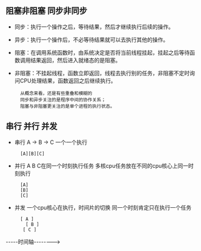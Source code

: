 
## 阻塞非阻塞 同步非同步 




* 同步：执行一个操作之后，等待结果，然后才继续执行后续的操作。

* 异步：执行一个操作后，不必等待结果就可以去执行其他的操作。

* 阻塞：在调用系统函数时，由系统决定是否将当前线程挂起，挂起之后等待函数调用结果返回，然后进入就绪态的是阻塞。

* 非阻塞：不挂起线程，函数立即返回，线程去执行别的任务，非阻塞不定时询问CPU处理结果，函数返回之后继续执行。


        从概念来看，还是有些重叠和模糊的 
        同步和异步关注的是程序中间的协作关系；
        阻塞与非阻塞更关注的是单个进程的执行状态。



## 串行 并行 并发 


* 串行 A -> B -> C 一个一个执行

        [A][B][C]
* 并行 A B C在同一个时刻执行任务  多核cpu任务放在不同的cpu核心上同一时刻执行

        [A]
        [B]
        [C]
* 并发 一个cpu核心在执行，时间片的切换 同一个时刻肯定只在执行一个任务
        
        [ A ]
          [ B ]
         [ C ]

-----时间轴-------->